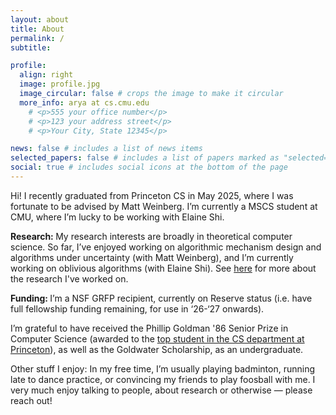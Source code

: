 ```yaml
---
layout: about
title: About
permalink: /
subtitle: 

profile:
  align: right
  image: profile.jpg
  image_circular: false # crops the image to make it circular
  more_info: arya at cs.cmu.edu
    # <p>555 your office number</p>
    # <p>123 your address street</p>
    # <p>Your City, State 12345</p>

news: false # includes a list of news items
selected_papers: false # includes a list of papers marked as "selected={true}"
social: true # includes social icons at the bottom of the page
---
```


Hi! I recently graduated from Princeton CS in May 2025, where I was fortunate to be advised by Matt Weinberg. I’m currently a MSCS student at CMU, where I’m lucky to be working with Elaine Shi. 

<b> Research: </b> My research interests are broadly in theoretical computer science. So far, I’ve enjoyed working on algorithmic mechanism design and algorithms under uncertainty (with Matt Weinberg), and I’m currently working on oblivious algorithms (with Elaine Shi). See [here](research) for more about the research I've worked on. 

<b> Funding: </b>  I’m a NSF GRFP recipient, currently on Reserve status (i.e. have full fellowship funding remaining, for use in ‘26-‘27 onwards).

I’m grateful to have received the Phillip Goldman '86 Senior Prize in Computer Science (awarded to the [top student in the CS department at Princeton](https://www.cs.princeton.edu/news/class-day-department-celebrates-graduates)), as well as the Goldwater Scholarship, as an undergraduate. 

Other stuff I enjoy: In my free time, I’m usually playing badminton, running late to dance practice, or convincing my friends to play foosball with me. I very much enjoy talking to people, about research or otherwise — please reach out!




<!--
Hi! I am a senior studying CS and math at Princeton University, where I'm very lucky to be advised by [Matt Weinberg](https://www.cs.princeton.edu/~smattw/). 

My research interests are broadly in <b>theoretical computer science</b>, with a focus on algorithm design under uncertainty, incentives, and other interesting models. 

My main research experience has been in [algorithms under uncertainty and algorithmic mechanism design](research/#project-matroids), where I've worked on matroid prophet inequalities and sample complexity in mechanism design. I've also done some work in [algorithmic graph theory](research/#project-graphs) with István Miklós (Rényi Institute of Mathematics) and [quantum computing](research/#project-qc) with Ali Javadi-Abhari (IBM Research). 

I'm grateful to have received the <b>NSF GRFP</b>, <b>Goldwater Scholarship</b>, Freshman First Honor Prize, Phi Beta Kappa, and Shapiro Prize for Academic Excellence while at Princeton. 

In my free time, I'm usually playing badminton or running late to dance practice. You can reach me at arya at princeton dot edu! -->

<!-- Here's my [CV](../assets/pdf/CV_AryaMaheshwari.pdf). -->  



<!-- , though I've also done some work in   . While at Princeton, I've been grateful to be receive 

Write your biography here. Tell the world about yourself. Link to your favorite [subreddit](http://reddit.com). You can put a picture in, too. The code is already in, just name your picture `prof_pic.jpg` and put it in the `img/` folder.

Put your address / P.O. box / other info right below your picture. You can also disable any of these elements by editing `profile` property of the YAML header of your `_pages/about.md`. Edit `_bibliography/papers.bib` and Jekyll will render your [publications page](/al-folio/publications/) automatically.

Link to your social media connections, too. This theme is set up to use [Font Awesome icons](https://fontawesome.com/) and [Academicons](https://jpswalsh.github.io/academicons/), like the ones below. Add your Facebook, Twitter, LinkedIn, Google Scholar, or just disable all of them. -->
